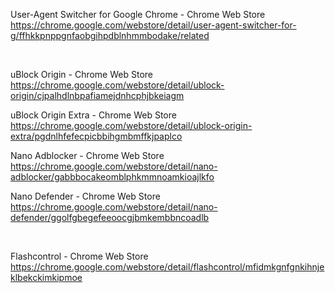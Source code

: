 User-Agent Switcher for Google Chrome - Chrome Web Store  
 https://chrome.google.com/webstore/detail/user-agent-switcher-for-g/ffhkkpnppgnfaobgihpdblnhmmbodake/related  
 
 <BR>

uBlock Origin - Chrome Web Store  
 https://chrome.google.com/webstore/detail/ublock-origin/cjpalhdlnbpafiamejdnhcphjbkeiagm  

uBlock Origin Extra - Chrome Web Store  
 https://chrome.google.com/webstore/detail/ublock-origin-extra/pgdnlhfefecpicbbihgmbmffkjpaplco  

Nano Adblocker - Chrome Web Store  
 https://chrome.google.com/webstore/detail/nano-adblocker/gabbbocakeomblphkmmnoamkioajlkfo  

Nano Defender - Chrome Web Store  
 https://chrome.google.com/webstore/detail/nano-defender/ggolfgbegefeeoocgjbmkembbncoadlb  


<BR>

Flashcontrol - Chrome Web Store  
 https://chrome.google.com/webstore/detail/flashcontrol/mfidmkgnfgnkihnjeklbekckimkipmoe  

